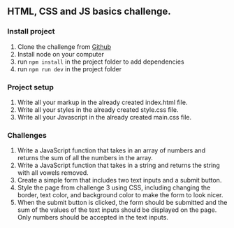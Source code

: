 ## HTML, CSS and JS basics challenge.


### Install project
1. Clone the challenge from [Github](https://github.com/Solvit-React/html-css-js-basics.git)
2. Install node on your computer
3. run `npm install` in the project folder to add dependencies
4. run `npm run dev` in the project folder

### Project setup
1. Write all your markup in the already created index.html file.
2. Write all your styles in the already created style.css file.
3. Write all your Javascript in the already created main.css file.

### Challenges 
1. Write a JavaScript function that takes in an array of numbers and returns the sum of all the numbers in the array.
2. Write a JavaScript function that takes in a string and returns the string with all vowels removed.
3. Create a simple form that includes two text inputs and a submit button. 
4.  Style the page from challenge 3 using CSS, including changing the border, text color, and background color to make the form to look nicer.
5. When the submit button is clicked, the form should be submitted and the sum of the values of the text inputs should be displayed on the page. Only numbers should be accepted in the text inputs.
